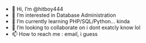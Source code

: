 - 👋 Hi, I’m @hitboy444
- 👀 I’m interested in Database Administration
- 🌱 I’m currently learning PHP/SQL/Python... kinda
- 💞️ I’m looking to collaborate on i dont exatcly know lol
- 📫 How to reach me : email, i guess

<!---
hitboy444/hitboy444 is a ✨ special ✨ repository because its `README.md` (this file) appears on your GitHub profile.
You can click the Preview link to take a look at your changes.
--->
